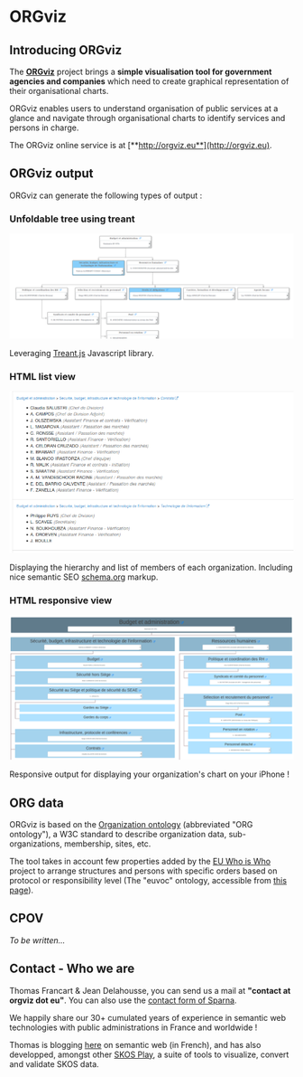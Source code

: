 # ORGviz

## Introducing ORGviz

The [**ORGviz**](http://orgviz.eu) project brings a **simple visualisation tool for government agencies and companies** which need to create graphical representation of their organisational charts.

ORGviz enables users to understand organisation of public services at a glance and navigate through organisational charts to identify services and persons in charge.

The ORGviz online service is at [**http://orgviz.eu**](http://orgviz.eu).

## ORGviz output

ORGviz can generate the following types of output :

### Unfoldable tree using treant

![ORGviz Treant screenshot](images/orgviz-screenshot-treant.png)

Leveraging [Treant.js](http://fperucic.github.io/treant-js/) Javascript library.

### HTML list view

![ORGviz HTML screenshot](images/orgviz-screenshot-list.png)

Displaying the hierarchy and list of members of each organization.
Including nice semantic SEO [schema.org](http://schema.org) markup.

### HTML responsive view

![ORGviz responsive screenshot](images/orgviz-screenshot-responsive.png)

Responsive output for displaying your organization's chart on your iPhone !

## ORG data

ORGviz is based on the [Organization ontology](https://www.w3.org/TR/vocab-org/) (abbreviated "ORG ontology"), a W3C standard to describe organization data, sub-organizations, membership, sites, etc.

The tool takes in account few properties added by the [EU Who is Who](http://europa.eu/whoiswho) project to arrange structures and persons with specific orders based on protocol or responsibility level (The "euvoc" ontology, accessible from [this page](http://publications.europa.eu/mdr/cdm/index.html)).

## CPOV

_To be written..._

## Contact - Who we are

Thomas Francart & Jean Delahousse, you can send us a mail at **"contact at orgviz dot eu"**. You can also use the [contact form of Sparna](http://www.sparna.fr/contact/).

We happily share our 30+ cumulated years of experience in semantic web technologies with public administrations in France and worldwide !

Thomas is blogging [here](http://blog.sparna.fr) on semantic web (in French), and has also developped, amongst other [SKOS Play](http://labs.sparna.fr/skos-play), a suite of tools to visualize, convert and validate SKOS data.
